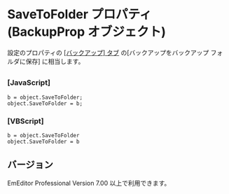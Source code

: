 # SaveToFolder プロパティ (BackupProp オブジェクト)

設定のプロパティの [\[バックアップ\] タブ](../../dlg/properties/backup/index) の\[バックアップをバックアップ フォルダに保存\] に相当します。

## 

### \[JavaScript\]

```
b = object.SaveToFolder;
object.SaveToFolder = b;
```

### \[VBScript\]

```
b = object.SaveToFolder
object.SaveToFolder = b
```

## バージョン

EmEditor Professional Version 7.00 以上で利用できます。
